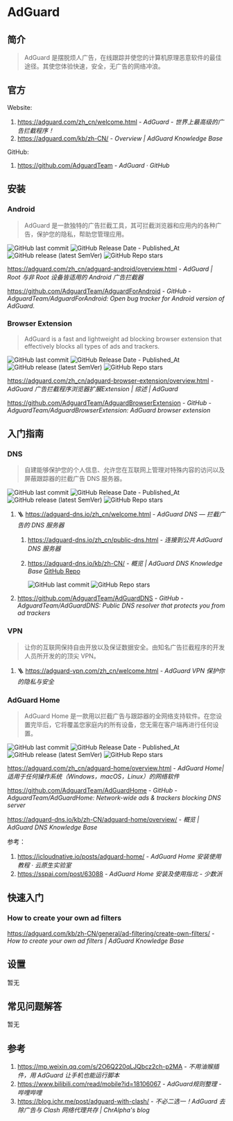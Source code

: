 # AdGuard

## 简介

> AdGuard 是摆脱烦人广告，在线跟踪并使您的计算机原理恶意软件的最佳途径。其使您体验快速，安全，无广告的网络冲浪。

## 官方

Website:

1. https://adguard.com/zh_cn/welcome.html - *AdGuard - 世界上最高级的广告拦截程序！*
2. https://adguard.com/kb/zh-CN/ - *Overview | AdGuard Knowledge Base*

GitHub:

1. https://github.com/AdguardTeam - *AdGuard · GitHub*

## 安装

### Android

> AdGuard 是一款独特的广告拦截工具，其可拦截浏览器和应用内的各种广告，保护您的隐私，帮助您管理应用。

![GitHub last commit](https://img.shields.io/github/last-commit/AdguardTeam/AdguardForAndroid?color=blue&logo=github)
![GitHub Release Date - Published_At](https://img.shields.io/github/release-date/AdguardTeam/AdguardForAndroid?display_date=published_at&logo=github)
![GitHub release (latest SemVer)](https://img.shields.io/github/v/release/AdguardTeam/AdguardForAndroid?logo=github)
![GitHub Repo stars](https://img.shields.io/github/stars/AdguardTeam/AdguardForAndroid?style=social)

https://adguard.com/zh_cn/adguard-android/overview.html - *AdGuard | Root 与非 Root 设备皆适用的 Android 广告拦截器*

https://github.com/AdguardTeam/AdguardForAndroid - *GitHub - AdguardTeam/AdguardForAndroid: Open bug tracker for Android version of AdGuard.*

### Browser Extension

> AdGuard is a fast and lightweight ad blocking browser extension
that effectively blocks all types of ads and trackers.

![GitHub last commit](https://img.shields.io/github/last-commit/AdguardTeam/AdguardBrowserExtension?logo=github&color=blue)
![GitHub Release Date - Published_At](https://img.shields.io/github/release-date/AdguardTeam/AdguardBrowserExtension?display_date=published_at&logo=github)
![GitHub release (latest SemVer)](https://img.shields.io/github/v/release/AdguardTeam/AdguardBrowserExtension?logo=github)
![GitHub Repo stars](https://img.shields.io/github/stars/AdguardTeam/AdguardBrowserExtension?style=social)

https://adguard.com/zh_cn/adguard-browser-extension/overview.html - *AdGuard 广告拦截程序浏览器扩展Extension | 综述 | AdGuard*

https://github.com/AdguardTeam/AdguardBrowserExtension - *GitHub - AdguardTeam/AdguardBrowserExtension: AdGuard browser extension*

## 入门指南

### DNS

> 自建能够保护您的个人信息、允许您在互联网上管理对特殊内容的访问以及屏蔽跟踪器的拦截广告 DNS 服务器。

![GitHub last commit](https://img.shields.io/github/last-commit/AdguardTeam/AdGuardDNS?color=blue&logo=github)
![GitHub Release Date - Published_At](https://img.shields.io/github/release-date/AdguardTeam/AdGuardDNS?display_date=published_at&logo=github)
![GitHub release (latest SemVer)](https://img.shields.io/github/v/release/AdguardTeam/AdGuardDNS?logo=github)
![GitHub Repo stars](https://img.shields.io/github/stars/AdguardTeam/AdGuardDNS?style=social)

1. 🪜 https://adguard-dns.io/zh_cn/welcome.html - *AdGuard DNS — 拦截广告的 DNS 服务器*

    1. https://adguard-dns.io/zh_cn/public-dns.html - *连接到公共 AdGuard DNS 服务器*

    2. https://adguard-dns.io/kb/zh-CN/ - *概览 | AdGuard DNS Knowledge Base* [GitHub Repo](https://github.com/AdguardTeam/KnowledgeBaseDNS)

        ![GitHub last commit](https://img.shields.io/github/last-commit/AdguardTeam/KnowledgeBaseDNS?color=blue&logo=github)
        ![GitHub Repo stars](https://img.shields.io/github/stars/AdguardTeam/KnowledgeBaseDNS?style=social)

2. https://github.com/AdguardTeam/AdGuardDNS - *GitHub - AdguardTeam/AdGuardDNS: Public DNS resolver that protects you from ad trackers*

### VPN

> 让你的互联网保持自由开放以及保证数据安全。由知名广告拦截程序的开发人员所开发的的顶尖 VPN。

1. 🪜 https://adguard-vpn.com/zh_cn/welcome.html - *AdGuard VPN 保护你的隐私与安全*

### AdGuard Home

> AdGuard Home 是一款用以拦截广告与跟踪器的全网络支持软件。在您设置完毕后，它将覆盖您家庭内的所有设备，您无需在客户端再进行任何设置。

![GitHub last commit](https://img.shields.io/github/last-commit/AdguardTeam/AdGuardHome?color=blue&logo=github)
![GitHub Release Date - Published_At](https://img.shields.io/github/release-date/AdguardTeam/AdGuardHome?display_date=published_at&logo=github)
![GitHub release (latest SemVer)](https://img.shields.io/github/v/release/AdguardTeam/AdGuardHome?logo=github)
![GitHub Repo stars](https://img.shields.io/github/stars/AdguardTeam/AdGuardHome?style=social)

https://adguard.com/zh_cn/adguard-home/overview.html - *AdGuard Home| 适用于任何操作系统（Windows，macOS，Linux）的网络软件*

https://github.com/AdguardTeam/AdGuardHome - *GitHub - AdguardTeam/AdGuardHome: Network-wide ads & trackers blocking DNS server*

https://adguard-dns.io/kb/zh-CN/adguard-home/overview/ - *概览 | AdGuard DNS Knowledge Base*

参考：

1. https://icloudnative.io/posts/adguard-home/ - *AdGuard Home 安装使用教程 · 云原生实验室*
2. https://sspai.com/post/63088 - *AdGuard Home 安装及使用指北 - 少数派*

## 快速入门

### How to create your own ad filters

https://adguard.com/kb/zh-CN/general/ad-filtering/create-own-filters/ - *How to create your own ad filters | AdGuard Knowledge Base*

## 设置

暂无

## 常见问题解答

暂无

## 参考

1. https://mp.weixin.qq.com/s/2O6Q220qLJQbcz2ch-p2MA - *不用油猴插件，用 AdGuard 让手机也能运行脚本*
2. https://www.bilibili.com/read/mobile?id=18106067 - *AdGuard规则整理 - 哔哩哔哩*
3. https://blog.ichr.me/post/adguard-with-clash/ - *不必二选一！AdGuard 去除广告与 Clash 网络代理共存 | ChrAlpha's blog*
